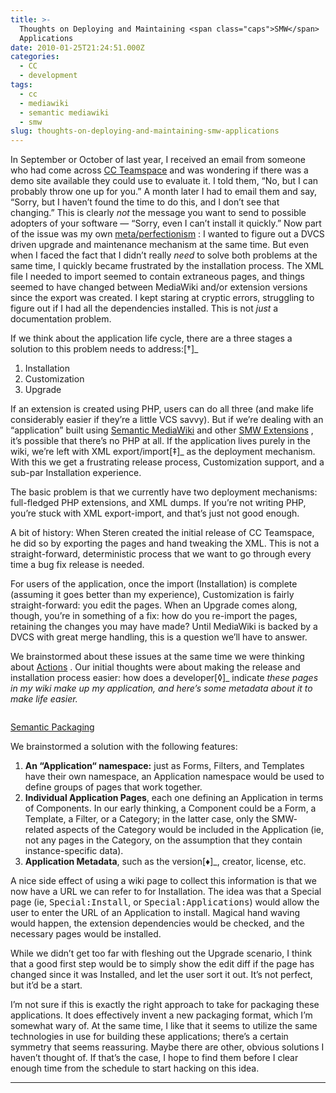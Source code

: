 ```yaml
---
title: >-
  Thoughts on Deploying and Maintaining <span class="caps">SMW</span>
  Applications
date: 2010-01-25T21:24:51.000Z
categories:
  - CC
  - development
tags:
  - cc
  - mediawiki
  - semantic mediawiki
  - smw
slug: thoughts-on-deploying-and-maintaining-smw-applications
---
```

In September or October of last year, I received an email from someone who had come across [<span class="caps">CC</span> Teamspace][1]  and was wondering if there was a demo site available they could use to evaluate it. I told them, “No, but I can probably throw one up for you.” A month later I had to email them and say, “Sorry, but I haven’t found the time to do this, and I don’t see that changing.” This is clearly _not_ the message you want to send to possible adopters of your software — “Sorry, even I can’t install it quickly.” Now part of the issue was my own [meta/perfectionism][2] : I wanted to figure out a <span class="caps">DVCS</span> driven upgrade and maintenance mechanism at the same time. But even when I faced the fact that I didn’t really _need_ to solve both problems at the same time, I quickly became frustrated by the installation process. The <span class="caps">XML</span> file I needed to import seemed to contain extraneous pages, and things seemed to have changed between MediaWiki and/or extension versions since the export was created. I kept staring at cryptic errors, struggling to figure out if I had all the dependencies installed. This is not _just_ a documentation problem.

If we think about the application life cycle, there are a three stages a solution to this problem needs to address:[†]_

<ol class="arabic simple">
  <li>
    Installation
  </li>
  <li>
    Customization
  </li>
  <li>
    Upgrade
  </li>
</ol>

If an extension is created using <span class="caps">PHP</span>, users can do all three (and make life considerably easier if they’re a little <span class="caps">VCS</span> savvy). But if we’re dealing with an “application” built using [Semantic MediaWiki][3]  and other [<span class="caps">SMW</span> Extensions][4] , it’s possible that there’s no <span class="caps">PHP</span> at all. If the application lives purely in the wiki, we’re left with <span class="caps">XML</span> export/import[‡]_ as the deployment mechanism. With this we get a frustrating release process, Customization support, and a sub-par Installation experience.

The basic problem is that we currently have two deployment mechanisms: full-fledged <span class="caps">PHP</span> extensions, and <span class="caps">XML</span> dumps. If you’re not writing <span class="caps">PHP</span>, you’re stuck with <span class="caps">XML</span> export-import, and that’s just not good enough.

A bit of history: When Steren created the initial release of <span class="caps">CC</span> Teamspace, he did so by exporting the pages and hand tweaking the <span class="caps">XML</span>. This is not a straight-forward, deterministic process that we want to go through every time a bug fix release is needed.

For users of the application, once the import (Installation) is complete (assuming it goes better than my experience), Customization is fairly straight-forward: you edit the pages. When an Upgrade comes along, though, you’re in something of a fix: how do you re-import the pages, retaining the changes you may have made? Until MediaWiki is backed by a <span class="caps">DVCS</span> with great merge handling, this is a question we’ll have to answer.

We brainstormed about these issues at the same time we were thinking about [Actions][5] . Our initial thoughts were about making the release and installation process easier: how does a developer[◊]_ indicate _these pages in my wiki make up my application, and here’s some metadata about it to make life easier._

<div class="figure">
  <img alt="" src="http://farm3.static.flickr.com/2099/2611968330_fc742209cf.jpg" />

  <p class="caption">
    <a class="reference external" href="http://www.flickr.com/photos/nathan_y/2611968330/">Semantic Packaging</a>
  </p>
</div>

We brainstormed a solution with the following features:

<ol class="arabic simple">
  <li>
    <strong>An &#8220;Application&#8220; namespace:</strong> just as Forms, Filters, and Templates have their own namespace, an Application namespace would be used to define groups of pages that work together.
  </li>
  <li>
    <strong>Individual Application Pages</strong>, each one defining an Application in terms of Components. In our early thinking, a Component could be a Form, a Template, a Filter, or a Category; in the latter case, only the <span class="caps">SMW</span>-related aspects of the Category would be included in the Application (ie, not any pages in the Category, on the assumption that they contain instance-specific data).
  </li>
  <li>
    <strong>Application Metadata</strong>, such as the version[♦]_, creator, license, etc.
  </li>
</ol>

A nice side effect of using a wiki page to collect this information is that we now have a <span class="caps">URL</span> we can refer to for Installation. The idea was that a Special page (ie, <tt class="docutils literal">Special:Install</tt>, or <tt class="docutils literal">Special:Applications</tt>) would allow the user to enter the <span class="caps">URL</span> of an Application to install. Magical hand waving would happen, the extension dependencies would be checked, and the necessary pages would be installed.

While we didn’t get too far with fleshing out the Upgrade scenario, I think that a good first step would be to simply show the edit diff if the page has changed since it was Installed, and let the user sort it out. It’s not perfect, but it’d be a start.

I’m not sure if this is exactly the right approach to take for packaging these applications. It does effectively invent a new packaging format, which I’m somewhat wary of. At the same time, I like that it seems to utilize the same technologies in use for building these applications; there’s a certain symmetry that seems reassuring. Maybe there are other, obvious solutions I haven’t thought of. If that’s the case, I hope to find them before I clear enough time from the schedule to start hacking on this idea.

<hr class="docutils" />

<!-- [†] Address or work around, that is; there has to be a clear story
for how the user accomplishes each. -->

<!-- [‡] It’s possible that in the six months since I last worked
closely with this, things have changed considerably, but some
brief searching didn’t turn anything up. I’d love to be
corrected if I’ve missed something obvious. -->

<!-- [◊] I think one development model to be encouraged using SMW is
that of the user-developer: a user who utilizes SMW to get the
job done, and in the process creates something that they’d like
to release to the larger world. -->

<!-- [♦] One obvious short-coming of our solution is with respect to
versioning: what does it mean to *version* an application that
primarily exists as a bunch of wiki pages? -->



 [1]: http://wiki.creativecommons.org/CcTeamspace
 [2]: http://yergler.net/blog/2010/01/02/meta/
 [3]: http://semantic-mediawiki.org/
 [4]: http://semantic-mediawiki.org/wiki/Help:SMW_extensions
 [5]: http://yergler.net/blog/2010/01/07/actions-for-smw-applications-hypothetically/
